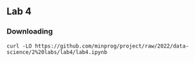 ## Lab 4

### Downloading

`curl -LO https://github.com/minprog/project/raw/2022/data-science/2%20labs/lab4/lab4.ipynb`
